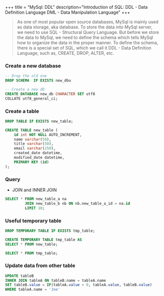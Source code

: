 +++
title = "MySql: DDL"
description="Introduction of SQL: DDL - Data Definition Language DML - Data Manipulation Language"
+++

> As one of most popular open source databases, MySql is mainly used as data storage, aka database. To store the data into MySql server, we need to use SQL - Structural Query Language. But before we store the data to MySql, we need to define the schema which tells MySql how to organize the data in the proper manner. To define the schema, there is a special set of SQL, which we call it DDL - Data Definition Language, such as, CREATE, DROP, ALTER, etc. 

### Create a new database 

```sql
-- Drop the old one  
DROP SCHEMA  IF EXISTS new_dbu

-- Create a new db 
CREATE DATABASE new_db CHARACTER SET utf8 
COLLATE utf8_general_ci;

```

### Create a table

```sql
DROP TABLE IF EXISTS new_table; 

CREATE TABLE new_table (
    id int NOT NULL AUTO_INCREMENT,
    name varchar(50),
    title varchar(50),
    email varchar(250),
    created_date datetime,
    modified_date datetime,
    PRIMARY KEY (id)
);


```

### Query 

- JOIN and INNER JOIN

```sql
SELECT * FROM new_table_a na 
         JOIN new_table_b nb ON nb.new_table_a_id = na.id
         LIMIT 10;

```


### Useful temporary table

```sql
DROP TEMPORARY TABLE IF EXISTS tmp_table; 

CREATE TEMPORARY TABLE tmp_table AS 
SELECT * FROM new_table;

SELECT * FROM tmp_table;

```


### Update data from other table


```sql
UPDATE tableB
INNER JOIN tableA ON tableB.name = tableA.name
SET tableB.value = IF(tableA.value > 0, tableA.value, tableB.value)
WHERE tableA.name = 'Joe'
```